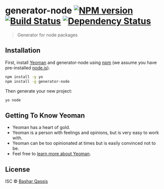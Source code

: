 # generator-node [![NPM version][npm-image]][npm-url] [![Build Status][travis-image]][travis-url] [![Dependency Status][daviddm-image]][daviddm-url]
> Generator for node packages

## Installation

First, install [Yeoman](http://yeoman.io) and generator-node using [npm](https://www.npmjs.com/) (we assume you have pre-installed [node.js](https://nodejs.org/)).

```bash
npm install -g yo
npm install -g generator-node
```

Then generate your new project:

```bash
yo node
```

## Getting To Know Yeoman

 * Yeoman has a heart of gold.
 * Yeoman is a person with feelings and opinions, but is very easy to work with.
 * Yeoman can be too opinionated at times but is easily convinced not to be.
 * Feel free to [learn more about Yeoman](http://yeoman.io/).

## License

ISC © [Bashar Qassis]()


[npm-image]: https://badge.fury.io/js/generator-node.svg
[npm-url]: https://npmjs.org/package/generator-node
[travis-image]: https://travis-ci.com//generator-node.svg?branch=master
[travis-url]: https://travis-ci.com//generator-node
[daviddm-image]: https://david-dm.org//generator-node.svg?theme=shields.io
[daviddm-url]: https://david-dm.org//generator-node
